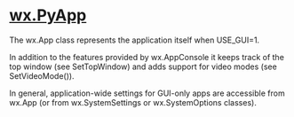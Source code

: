 # [wx.PyApp](https://wxpython.org/Phoenix/docs/html/wx.PyApp.html)

The wx.App class represents the application itself when USE_GUI=1.

In addition to the features provided by wx.AppConsole it keeps track of the top window (see SetTopWindow) and adds support for video modes (see SetVideoMode()).

In general, application-wide settings for GUI-only apps are accessible from wx.App (or from wx.SystemSettings or wx.SystemOptions classes).